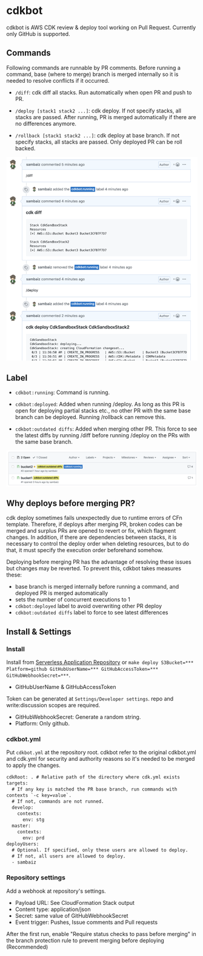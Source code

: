 # cdkbot

cdkbot is AWS CDK review & deploy tool working on Pull Request.
Currently only GitHub is supported.

## Commands

Following commands are runnable by PR comments. 
Before running a command, base (where to merge) branch is merged internally 
so it is needed to resolve conflicts if it occurred.

- `/diff`: cdk diff all stacks. Run automatically when open PR and push to PR.
- `/deploy [stack1 stack2 ...]`: 
cdk deploy. If not specify stacks, all stacks are passed. 
After running, PR is merged automatically if there are no differences anymore.

- `/rollback [stack1 stack2 ...]`: 
cdk deploy at base branch. If not specify stacks, all stacks are passed. 
Only deployed PR can be roll backed.

![run /diff and /deploy](./doc-assets/run-diff-deploy.png)

## Label

- `cdkbot:running`: Command is running. 
- `cdkbot:deployed`: 
Added when running /deploy. 
As long as this PR is open for deploying partial stacks etc., no other PR with the same base branch can be deployed.
Running /rollback can remove this.

- `cdkbot:outdated diffs`: 
Added when merging other PR. 
This force to see the latest diffs by running /diff before running /deploy on the PRs with the same base branch.

![oudated diffs label](./doc-assets/outdated-diffs.png)

## Why deploys before merging PR?

cdk deploy sometimes fails unexpectedly due to runtime errors of CFn template.
Therefore, if deploys after merging PR, 
broken codes can be merged and surplus PRs are opened to revert or fix, which flagment changes. 
In addition, if there are dependencies between stacks, it is necessary to control the deploy order when deleting resources, 
but to do that, it must specify the execution order beforehand somehow.

Deploying before merging PR has the advantage of resolving these issues but changes may be reverted.
To prevent this, cdkbot takes measures these:

- base branch is merged internally before running a command, and deployed PR is merged automatically
- sets the number of concurrent executions to 1
- `cdkbot:deployed` label to avoid overwriting other PR deploy
- `cdkbot:outdated diffs` label to force to see latest differences

## Install & Settings

### Install

Install from [Serverless Application Repository](https://serverlessrepo.aws.amazon.com/applications/arn:aws:serverlessrepo:us-east-1:524580158183:applications~cdkbot) 
or `make deploy S3Bucket=*** Platform=github GitHubUserName=*** GitHubAccessToken=*** GitHubWebhookSecret=***`.

- GitHubUserName & GitHubAccessToken

Token can be generated at `Settings/Developer settings`.
repo and write:discussion scopes are required.

- GitHubWebhookSecret: Generate a random string.
- Platform: Only github.


### cdkbot.yml

Put `cdkbot.yml` at the repository root. 
cdkbot refer to the original cdkbot.yml and cdk.yml for security and authority reasons 
so it's needed to be merged to apply the changes.

```
cdkRoot: . # Relative path of the directory where cdk.yml exists
targets:
  # If any key is matched the PR base branch, run commands with contexts `-c key=value`.
  # If not, commands are not runned.
  develop:
    contexts:
      env: stg
  master:
    contexts:
      env: prd
deployUsers:
  # Optional. If specified, only these users are allowed to deploy.
  # If not, all users are allowed to deploy.
  - sambaiz
```

### Repository settings

Add a webhook at repository's settings. 

- Payload URL: See CloudFormation Stack output
- Content type: application/json 
- Secret: same value of GitHubWebhookSecret
- Event trigger: Pushes, Issue comments and Pull requests

After the first run, enable "Require status checks to pass before merging" 
in the branch protection rule to prevent merging before deploying (Recommended)

